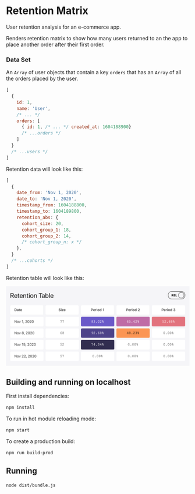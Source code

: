 # Retention Matrix

User retention analysis for an e-commerce app.

Renders retention matrix to show how many users returned to an the app to place another order after their first order. 

### Data Set
An `Array` of user objects that contain a key `orders` that has an `Array` of all the orders placed by the user. 

```js
[
  {
    id: 1,
    name: 'User',
    /* ... */
    orders: [
      { id: 1, /* ... */ created_at: 1604188900}
      /* ...orders */
    ]
  }
  /* ...users */
]
```

Retention data will look like this:
```js
[
  {
    date_from: 'Nov 1, 2020',
    date_to: 'Nov 1, 2020',
    timestamp_from: 1604188800,
    timestamp_to: 1604189800,
    retention_abs: { 
      cohort_size: 20,
      cohort_group_1: 18,
      cohort_group_2: 14,
      /* cohort_group_n: x */
    },
  }
  /* ...cohorts */
]
```
Retention table will look like this:

![header image](./screenshot.png)

## Building and running on localhost

First install dependencies:

```sh
npm install
```

To run in hot module reloading mode:

```sh
npm start
```

To create a production build:

```sh
npm run build-prod
```

## Running

```sh
node dist/bundle.js
```
